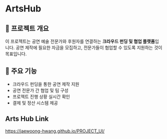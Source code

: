 # ArtsHub

## 📌 프로젝트 개요
이 프로젝트는 공연 예술 전문가와 후원자를 연결하는 **크라우드 펀딩 및 협업 플랫폼**입니다. 공연 제작에 필요한 자금을 모집하고, 전문가들이 협업할 수 있도록 지원하는 것이 목표입니다.

## 🚀 주요 기능
- 크라우드 펀딩을 통한 공연 제작 지원
- 공연 전문가 간 협업 및 팀 구성
- 프로젝트 진행 상황 실시간 확인
- 결제 및 정산 시스템 제공

## Arts Hub Link
https://jaewoong-hwang.github.io/PROJECT_UI/



